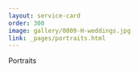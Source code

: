 ```yaml
---
layout: service-card
order: 300
image: gallery/0009-H-weddings.jpg
link: _pages/portraits.html
---
```

Portraits